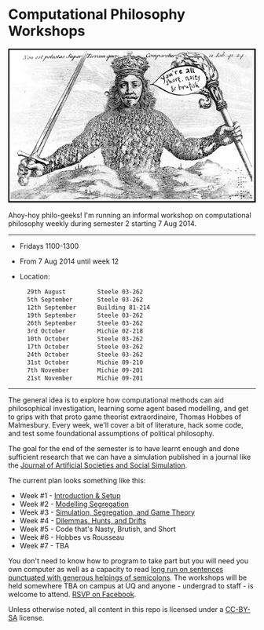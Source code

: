 # Computational Philosophy Workshops

![It is not wisdom but a good commit message that makes a law.](static/leviathan.png)

Ahoy-hoy philo-geeks!  I'm running an informal workshop on computational philosophy weekly during semester 2 starting 7 Aug 2014.

---

- Fridays 1100-1300
- From 7 Aug 2014 until week 12
- Location:

		29th August			Steele 03-262
		5th September		Steele 03-262
		12th September		Building 81-214
		19th September		Steele 03-262
		26th September		Steele 03-262
		3rd October			Michie 02-218
		10th October		Steele 03-262
		17th October		Steele 03-262
		24th October		Steele 03-262
		31st October		Michie 09-210
		7th November  		Michie 09-201
		21st November		Michie 09-201


---

The general idea is to explore how computational methods can aid philosophical investigation, learning some agent based modelling, and get to grips with that proto game theorist extraordinaire, Thomas Hobbes of Malmesbury.  Every week, we'll cover a bit of literature, hack some code, and test some foundational assumptions of political philosophy.  

The goal for the end of the semester is to have learnt enough and done sufficient research that we can have a simulation published in a journal like the [Journal of Artificial Societies and Social Simulation](http://jasss.soc.surrey.ac.uk/JASSS.html).

The current plan looks something like this:

- Week #1 - [Introduction & Setup](01-introduction.md)
- Week #2 - [Modelling Segregation](02-models-of-segregation.md)
- Week #3 - [Simulation, Segregation, and Game Theory](03-segregation-and-game-theory.md)
- Week #4 - [Dilemmas, Hunts, and Drifts](04-dilemmas-hunts-and-drifts.md)
- Week #5 - Code that's Nasty, Brutish, and Short
- Week #6 - Hobbes vs Rousseau
- Week #7 - TBA

You don't need to know how to program to take part but you will need you own computer as well as a capacity to read [long run on sentences punctuated with generous helpings of semicolons](http://goo.gl/JiMJeP).  The workshops will be held somewhere TBA on campus at UQ and anyone - undergrad to staff - is welcome to attend. [RSVP on Facebook](https://www.facebook.com/groups/computationalphilosophy/).

Unless otherwise noted, all content in this repo is licensed under a [CC-BY-SA](https://creativecommons.org/licenses/by-sa/3.0/au/) license.